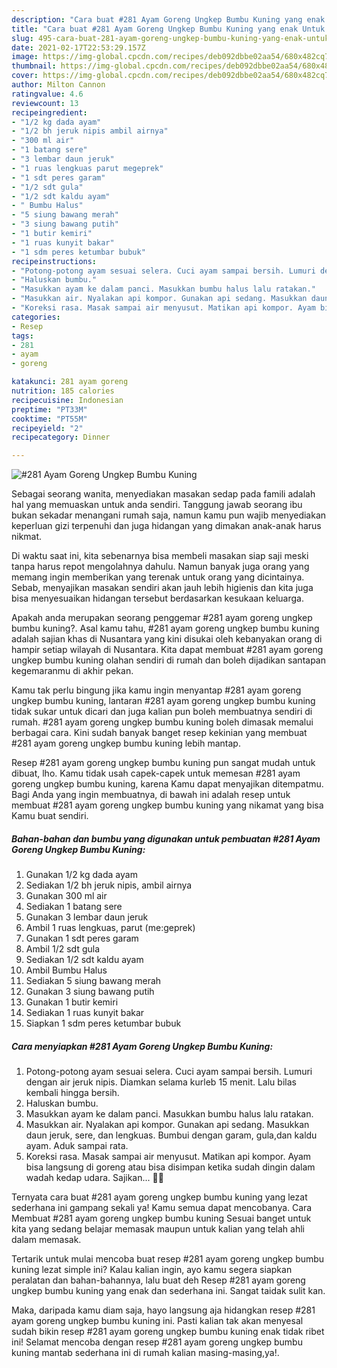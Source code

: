 ```yaml
---
description: "Cara buat #281 Ayam Goreng Ungkep Bumbu Kuning yang enak Untuk Jualan"
title: "Cara buat #281 Ayam Goreng Ungkep Bumbu Kuning yang enak Untuk Jualan"
slug: 495-cara-buat-281-ayam-goreng-ungkep-bumbu-kuning-yang-enak-untuk-jualan
date: 2021-02-17T22:53:29.157Z
image: https://img-global.cpcdn.com/recipes/deb092dbbe02aa54/680x482cq70/281-ayam-goreng-ungkep-bumbu-kuning-foto-resep-utama.jpg
thumbnail: https://img-global.cpcdn.com/recipes/deb092dbbe02aa54/680x482cq70/281-ayam-goreng-ungkep-bumbu-kuning-foto-resep-utama.jpg
cover: https://img-global.cpcdn.com/recipes/deb092dbbe02aa54/680x482cq70/281-ayam-goreng-ungkep-bumbu-kuning-foto-resep-utama.jpg
author: Milton Cannon
ratingvalue: 4.6
reviewcount: 13
recipeingredient:
- "1/2 kg dada ayam"
- "1/2 bh jeruk nipis ambil airnya"
- "300 ml air"
- "1 batang sere"
- "3 lembar daun jeruk"
- "1 ruas lengkuas parut megeprek"
- "1 sdt peres garam"
- "1/2 sdt gula"
- "1/2 sdt kaldu ayam"
- " Bumbu Halus"
- "5 siung bawang merah"
- "3 siung bawang putih"
- "1 butir kemiri"
- "1 ruas kunyit bakar"
- "1 sdm peres ketumbar bubuk"
recipeinstructions:
- "Potong-potong ayam sesuai selera. Cuci ayam sampai bersih. Lumuri dengan air jeruk nipis. Diamkan selama kurleb 15 menit. Lalu bilas kembali hingga bersih."
- "Haluskan bumbu."
- "Masukkan ayam ke dalam panci. Masukkan bumbu halus lalu ratakan."
- "Masukkan air. Nyalakan api kompor. Gunakan api sedang. Masukkan daun jeruk, sere, dan lengkuas. Bumbui dengan garam, gula,dan kaldu ayam. Aduk sampai rata."
- "Koreksi rasa. Masak sampai air menyusut. Matikan api kompor. Ayam bisa langsung di goreng atau bisa disimpan ketika sudah dingin dalam wadah kedap udara. Sajikan... 👩‍🍳"
categories:
- Resep
tags:
- 281
- ayam
- goreng

katakunci: 281 ayam goreng 
nutrition: 185 calories
recipecuisine: Indonesian
preptime: "PT33M"
cooktime: "PT55M"
recipeyield: "2"
recipecategory: Dinner

---
```



![#281 Ayam Goreng Ungkep Bumbu Kuning](https://img-global.cpcdn.com/recipes/deb092dbbe02aa54/680x482cq70/281-ayam-goreng-ungkep-bumbu-kuning-foto-resep-utama.jpg)

Sebagai seorang wanita, menyediakan masakan sedap pada famili adalah hal yang memuaskan untuk anda sendiri. Tanggung jawab seorang ibu bukan sekadar menangani rumah saja, namun kamu pun wajib menyediakan keperluan gizi terpenuhi dan juga hidangan yang dimakan anak-anak harus nikmat.

Di waktu  saat ini, kita sebenarnya bisa membeli masakan siap saji meski tanpa harus repot mengolahnya dahulu. Namun banyak juga orang yang memang ingin memberikan yang terenak untuk orang yang dicintainya. Sebab, menyajikan masakan sendiri akan jauh lebih higienis dan kita juga bisa menyesuaikan hidangan tersebut berdasarkan kesukaan keluarga. 



Apakah anda merupakan seorang penggemar #281 ayam goreng ungkep bumbu kuning?. Asal kamu tahu, #281 ayam goreng ungkep bumbu kuning adalah sajian khas di Nusantara yang kini disukai oleh kebanyakan orang di hampir setiap wilayah di Nusantara. Kita dapat membuat #281 ayam goreng ungkep bumbu kuning olahan sendiri di rumah dan boleh dijadikan santapan kegemaranmu di akhir pekan.

Kamu tak perlu bingung jika kamu ingin menyantap #281 ayam goreng ungkep bumbu kuning, lantaran #281 ayam goreng ungkep bumbu kuning tidak sukar untuk dicari dan juga kalian pun boleh membuatnya sendiri di rumah. #281 ayam goreng ungkep bumbu kuning boleh dimasak memalui berbagai cara. Kini sudah banyak banget resep kekinian yang membuat #281 ayam goreng ungkep bumbu kuning lebih mantap.

Resep #281 ayam goreng ungkep bumbu kuning pun sangat mudah untuk dibuat, lho. Kamu tidak usah capek-capek untuk memesan #281 ayam goreng ungkep bumbu kuning, karena Kamu dapat menyajikan ditempatmu. Bagi Anda yang ingin membuatnya, di bawah ini adalah resep untuk membuat #281 ayam goreng ungkep bumbu kuning yang nikamat yang bisa Kamu buat sendiri.

<!--inarticleads1-->

##### Bahan-bahan dan bumbu yang digunakan untuk pembuatan #281 Ayam Goreng Ungkep Bumbu Kuning:

1. Gunakan 1/2 kg dada ayam
1. Sediakan 1/2 bh jeruk nipis, ambil airnya
1. Gunakan 300 ml air
1. Sediakan 1 batang sere
1. Gunakan 3 lembar daun jeruk
1. Ambil 1 ruas lengkuas, parut (me:geprek)
1. Gunakan 1 sdt peres garam
1. Ambil 1/2 sdt gula
1. Sediakan 1/2 sdt kaldu ayam
1. Ambil  Bumbu Halus
1. Sediakan 5 siung bawang merah
1. Gunakan 3 siung bawang putih
1. Gunakan 1 butir kemiri
1. Sediakan 1 ruas kunyit bakar
1. Siapkan 1 sdm peres ketumbar bubuk




<!--inarticleads2-->

##### Cara menyiapkan #281 Ayam Goreng Ungkep Bumbu Kuning:

1. Potong-potong ayam sesuai selera. Cuci ayam sampai bersih. Lumuri dengan air jeruk nipis. Diamkan selama kurleb 15 menit. Lalu bilas kembali hingga bersih.
1. Haluskan bumbu.
1. Masukkan ayam ke dalam panci. Masukkan bumbu halus lalu ratakan.
1. Masukkan air. Nyalakan api kompor. Gunakan api sedang. Masukkan daun jeruk, sere, dan lengkuas. Bumbui dengan garam, gula,dan kaldu ayam. Aduk sampai rata.
1. Koreksi rasa. Masak sampai air menyusut. Matikan api kompor. Ayam bisa langsung di goreng atau bisa disimpan ketika sudah dingin dalam wadah kedap udara. Sajikan... 👩‍🍳




Ternyata cara buat #281 ayam goreng ungkep bumbu kuning yang lezat sederhana ini gampang sekali ya! Kamu semua dapat mencobanya. Cara Membuat #281 ayam goreng ungkep bumbu kuning Sesuai banget untuk kita yang sedang belajar memasak maupun untuk kalian yang telah ahli dalam memasak.

Tertarik untuk mulai mencoba buat resep #281 ayam goreng ungkep bumbu kuning lezat simple ini? Kalau kalian ingin, ayo kamu segera siapkan peralatan dan bahan-bahannya, lalu buat deh Resep #281 ayam goreng ungkep bumbu kuning yang enak dan sederhana ini. Sangat taidak sulit kan. 

Maka, daripada kamu diam saja, hayo langsung aja hidangkan resep #281 ayam goreng ungkep bumbu kuning ini. Pasti kalian tak akan menyesal sudah bikin resep #281 ayam goreng ungkep bumbu kuning enak tidak ribet ini! Selamat mencoba dengan resep #281 ayam goreng ungkep bumbu kuning mantab sederhana ini di rumah kalian masing-masing,ya!.


